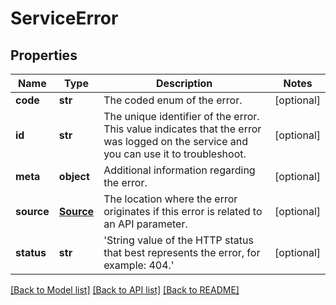 # ServiceError

## Properties
Name | Type | Description | Notes
------------ | ------------- | ------------- | -------------
**code** | **str** | The coded enum of the error. | [optional] 
**id** | **str** | The unique identifier of the error. This value indicates that the error was logged on the service and you can use it to troubleshoot. | [optional] 
**meta** | **object** | Additional information regarding the error. | [optional] 
**source** | [**Source**](Source.md) | The location where the error originates if this error is related to an API parameter. | [optional] 
**status** | **str** | &#39;String value of the HTTP status that best represents the error, for example: 404.&#39;  | [optional] 

[[Back to Model list]](../README.md#documentation-for-models) [[Back to API list]](../README.md#documentation-for-api-endpoints) [[Back to README]](../README.md)


